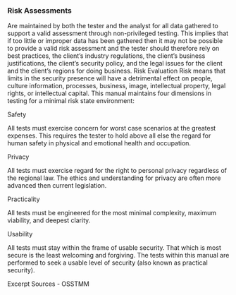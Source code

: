 
### Risk Assessments 
Are maintained by both the tester and the analyst for all data gathered to support a valid assessment through non-privileged testing. This implies that if too little or improper data has been gathered then it may not be possible to provide a valid risk assessment and the tester should therefore rely on best practices, the client’s industry regulations, the client’s business justifications, the client’s security policy, and the legal issues for the client and the client’s regions for doing business.
Risk Evaluation
Risk means that limits in the security presence will have a detrimental effect on people, culture information, processes, business, image, intellectual property, legal rights, or intellectual capital. This manual maintains four dimensions in testing for a minimal risk state environment:

Safety

All tests must exercise concern for worst case scenarios at the greatest expenses. This requires the tester to hold above all else the regard for human safety in physical and emotional health and occupation.

Privacy

All tests must exercise regard for the right to personal privacy regardless of the regional law. The ethics and understanding for privacy are often more advanced then current legislation.

Practicality

All tests must be engineered for the most minimal complexity, maximum viability, and deepest clarity.

Usability

All tests must stay within the frame of usable security. That which is most secure is the least welcoming and forgiving. The tests within this manual are performed to seek a usable level of security (also known as practical security).

Excerpt Sources - OSSTMM

